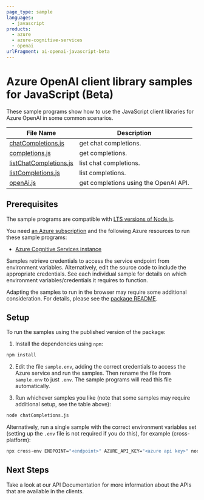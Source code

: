 ```yaml
---
page_type: sample
languages:
  - javascript
products:
  - azure
  - azure-cognitive-services
  - openai
urlFragment: ai-openai-javascript-beta
---
```


# Azure OpenAI client library samples for JavaScript (Beta)

These sample programs show how to use the JavaScript client libraries for Azure OpenAI in some common scenarios.

| **File Name**                                 | **Description**                       |
| --------------------------------------------- | ------------------------------------- |
| [chatCompletions.js][chatcompletions]         | get chat completions.                 |
| [completions.js][completions]                 | get completions.                      |
| [listChatCompletions.js][listchatcompletions] | list chat completions.                |
| [listCompletions.js][listcompletions]         | list completions.                     |
| [openAi.js][openai]                           | get completions using the OpenAI API. |

## Prerequisites

The sample programs are compatible with [LTS versions of Node.js](https://github.com/nodejs/release#release-schedule).

You need [an Azure subscription][freesub] and the following Azure resources to run these sample programs:

- [Azure Cognitive Services instance][createinstance_azurecognitiveservicesinstance]

Samples retrieve credentials to access the service endpoint from environment variables. Alternatively, edit the source code to include the appropriate credentials. See each individual sample for details on which environment variables/credentials it requires to function.

Adapting the samples to run in the browser may require some additional consideration. For details, please see the [package README][package].

## Setup

To run the samples using the published version of the package:

1. Install the dependencies using `npm`:

```bash
npm install
```

2. Edit the file `sample.env`, adding the correct credentials to access the Azure service and run the samples. Then rename the file from `sample.env` to just `.env`. The sample programs will read this file automatically.

3. Run whichever samples you like (note that some samples may require additional setup, see the table above):

```bash
node chatCompletions.js
```

Alternatively, run a single sample with the correct environment variables set (setting up the `.env` file is not required if you do this), for example (cross-platform):

```bash
npx cross-env ENDPOINT="<endpoint>" AZURE_API_KEY="<azure api key>" node chatCompletions.js
```

## Next Steps

Take a look at our API Documentation for more information about the APIs that are available in the clients.

[chatcompletions]: https://github.com/Azure/azure-sdk-for-js/blob/main/sdk/openai/ai-openai/samples/v1-beta/javascript/chatCompletions.js
[completions]: https://github.com/Azure/azure-sdk-for-js/blob/main/sdk/openai/ai-openai/samples/v1-beta/javascript/completions.js
[listchatcompletions]: https://github.com/Azure/azure-sdk-for-js/blob/main/sdk/openai/ai-openai/samples/v1-beta/javascript/listChatCompletions.js
[listcompletions]: https://github.com/Azure/azure-sdk-for-js/blob/main/sdk/openai/ai-openai/samples/v1-beta/javascript/listCompletions.js
[openai]: https://github.com/Azure/azure-sdk-for-js/blob/main/sdk/openai/ai-openai/samples/v1-beta/javascript/openAi.js
[freesub]: https://azure.microsoft.com/free/
[createinstance_azurecognitiveservicesinstance]: https://learn.microsoft.com/en-us/azure/cognitive-services/openai/how-to/create-resource
[package]: https://github.com/Azure/azure-sdk-for-js/tree/main/sdk/openai/ai-openai/README.md
